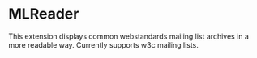 MLReader
========

This extension displays common webstandards mailing list archives in a more readable way. Currently supports w3c mailing lists.
